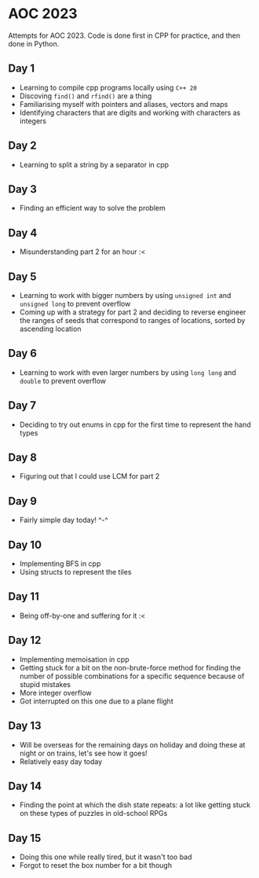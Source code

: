 # AOC 2023
Attempts for AOC 2023. Code is done first in CPP for practice, and then done in Python.

## Day 1
* Learning to compile cpp programs locally using `C++ 20`
* Discoving `find()` and `rfind()` are a thing
* Familiarising myself with pointers and aliases, vectors and maps
* Identifying characters that are digits and working with characters as integers

## Day 2
* Learning to split a string by a separator in cpp

## Day 3
* Finding an efficient way to solve the problem

## Day 4
* Misunderstanding part 2 for an hour :<

## Day 5
* Learning to work with bigger numbers by using `unsigned int` and `unsigned long` to prevent overflow
* Coming up with a strategy for part 2 and deciding to reverse engineer the ranges of seeds that correspond to ranges of locations, sorted by ascending location

## Day 6
* Learning to work with even larger numbers by using `long long` and `double` to prevent overflow

## Day 7
* Deciding to try out enums in cpp for the first time to represent the hand types

## Day 8
* Figuring out that I could use LCM for part 2

## Day 9
* Fairly simple day today! ^-^

## Day 10
* Implementing BFS in cpp
* Using structs to represent the tiles

## Day 11
* Being off-by-one and suffering for it :<

## Day 12
* Implementing memoisation in cpp
* Getting stuck for a bit on the non-brute-force method for finding the number of possible combinations for a specific sequence because of stupid mistakes
* More integer overflow
* Got interrupted on this one due to a plane flight

## Day 13
* Will be overseas for the remaining days on holiday and doing these at night or on trains, let's see how it goes!
* Relatively easy day today

## Day 14
* Finding the point at which the dish state repeats: a lot like getting stuck on these types of puzzles in old-school RPGs

## Day 15
* Doing this one while really tired, but it wasn't too bad
* Forgot to reset the box number for a bit though
